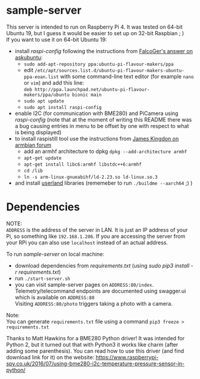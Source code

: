 # sample-server

This server is intended to run on Raspberry Pi 4. It was tested on 64-bit Ubuntu 19, but I guess it would be easier to set up on 32-bit Raspbian ; )  
If you want to use it on 64-bit Ubuntu 19:  
- install *raspi-config* following the instructions from [FalcoGer's answer on askubuntu](https://askubuntu.com/questions/1130052/enable-i2c-on-raspberry-pi-ubuntu):
  - `sudo add-apt-repository ppa:ubuntu-pi-flavour-makers/ppa`
  - edit `/etc/apt/sources.list.d/ubuntu-pi-flavour-makers-ubuntu-ppa-eoan.list` with some command-line text editor (for example `nano` or `vim`) and add this line:  
 `deb http://ppa.launchpad.net/ubuntu-pi-flavour-makers/ppa/ubuntu bionic main`
  - `sudo apt update`
  - `sudo apt install raspi-config` 
- enable I2C (for communication with BME280) and PiCamera using *raspi-config* (note that at the moment of writing this README there was a bug causing entries in menu to be offset by one with respect to what is being displayed)
- to install raspistill tool use the instructions from [James Kingdon on armbian forum](https://forum.armbian.com/topic/4764-running-32-bit-applications-on-aarch64/)
  - add an armhf architecture to dpkg `dpkg --add-architecture armhf`
  - `apt-get update`
  - `apt-get install libc6:armhf libstdc++6:armhf`
  - `cd /lib`
  - `ln -s arm-linux-gnueabihf/ld-2.23.so ld-linux.so.3`
- and install [userland](https://github.com/raspberrypi/userland) libraries (rememeber to run `./buildme --aarch64` ;) )

# Dependencies
NOTE:  
`ADDRESS` is the address of the server in LAN. It is just an IP address of your Pi, so something like `192.168.1.206`. If you are accessing the server from your RPi you can also use `localhost` instead of an actual address.

To run *sample-server* on local machine:  
- download dependencies from *requirements.txt* (using *sudo pip3 install -r requirements.txt*)  
- run `./start-server.sh`  
- you can visit sample-server pages on `ADDRESS:80/index`.  
Telemetry/telecommand endpoints are documented using swagger.ui which is available on `ADDRESS:80`  
Visiting `ADDRESS:80/photo` triggers taking a photo with a camera.

Note:  
You can generate `requirements.txt` file using a command `pip3 freeze > requirements.txt`


Thanks to Matt Hawkins for a BME280 Python driver! 
It was intended for Python 2, but it turned out that with Python3 it works like charm (after adding some parenthesis).
You can read how to use this driver (and find download link for it) on the website:
https://www.raspberrypi-spy.co.uk/2016/07/using-bme280-i2c-temperature-pressure-sensor-in-python/
